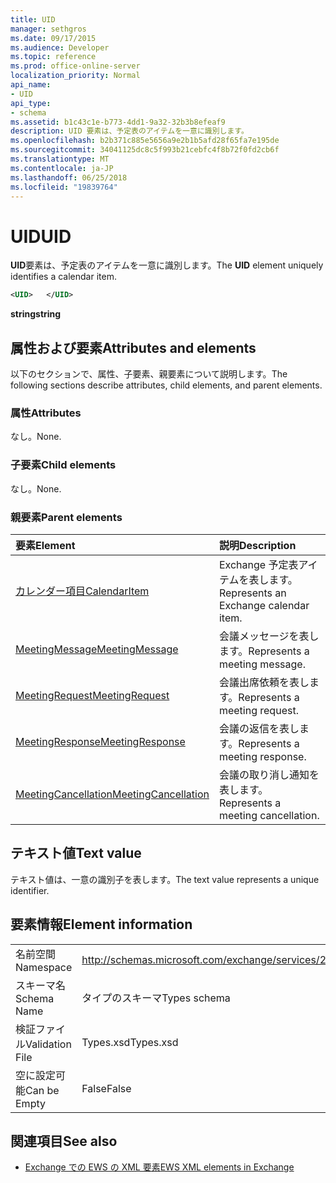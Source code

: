 ```yaml
---
title: UID
manager: sethgros
ms.date: 09/17/2015
ms.audience: Developer
ms.topic: reference
ms.prod: office-online-server
localization_priority: Normal
api_name:
- UID
api_type:
- schema
ms.assetid: b1c43c1e-b773-4dd1-9a32-32b3b8efeaf9
description: UID 要素は、予定表のアイテムを一意に識別します。
ms.openlocfilehash: b2b371c885e5656a9e2b1b5afd28f65fa7e195de
ms.sourcegitcommit: 34041125dc8c5f993b21cebfc4f8b72f0fd2cb6f
ms.translationtype: MT
ms.contentlocale: ja-JP
ms.lasthandoff: 06/25/2018
ms.locfileid: "19839764"
---
```

# <a name="uid"></a><span data-ttu-id="c79c1-103">UID</span><span class="sxs-lookup"><span data-stu-id="c79c1-103">UID</span></span>

<span data-ttu-id="c79c1-104">**UID**要素は、予定表のアイテムを一意に識別します。</span><span class="sxs-lookup"><span data-stu-id="c79c1-104">The **UID** element uniquely identifies a calendar item.</span></span> 
  
```xml
<UID>   </UID>
```

 <span data-ttu-id="c79c1-105">**string**</span><span class="sxs-lookup"><span data-stu-id="c79c1-105">**string**</span></span>
## <a name="attributes-and-elements"></a><span data-ttu-id="c79c1-106">属性および要素</span><span class="sxs-lookup"><span data-stu-id="c79c1-106">Attributes and elements</span></span>

<span data-ttu-id="c79c1-107">以下のセクションで、属性、子要素、親要素について説明します。</span><span class="sxs-lookup"><span data-stu-id="c79c1-107">The following sections describe attributes, child elements, and parent elements.</span></span>
  
### <a name="attributes"></a><span data-ttu-id="c79c1-108">属性</span><span class="sxs-lookup"><span data-stu-id="c79c1-108">Attributes</span></span>

<span data-ttu-id="c79c1-109">なし。</span><span class="sxs-lookup"><span data-stu-id="c79c1-109">None.</span></span>
  
### <a name="child-elements"></a><span data-ttu-id="c79c1-110">子要素</span><span class="sxs-lookup"><span data-stu-id="c79c1-110">Child elements</span></span>

<span data-ttu-id="c79c1-111">なし。</span><span class="sxs-lookup"><span data-stu-id="c79c1-111">None.</span></span>
  
### <a name="parent-elements"></a><span data-ttu-id="c79c1-112">親要素</span><span class="sxs-lookup"><span data-stu-id="c79c1-112">Parent elements</span></span>

|<span data-ttu-id="c79c1-113">**要素**</span><span class="sxs-lookup"><span data-stu-id="c79c1-113">**Element**</span></span>|<span data-ttu-id="c79c1-114">**説明**</span><span class="sxs-lookup"><span data-stu-id="c79c1-114">**Description**</span></span>|
|:-----|:-----|
|[<span data-ttu-id="c79c1-115">カレンダー項目</span><span class="sxs-lookup"><span data-stu-id="c79c1-115">CalendarItem</span></span>](calendaritem.md) <br/> |<span data-ttu-id="c79c1-116">Exchange 予定表アイテムを表します。</span><span class="sxs-lookup"><span data-stu-id="c79c1-116">Represents an Exchange calendar item.</span></span>  <br/> |
|[<span data-ttu-id="c79c1-117">MeetingMessage</span><span class="sxs-lookup"><span data-stu-id="c79c1-117">MeetingMessage</span></span>](meetingmessage.md) <br/> |<span data-ttu-id="c79c1-118">会議メッセージを表します。</span><span class="sxs-lookup"><span data-stu-id="c79c1-118">Represents a meeting message.</span></span>  <br/> |
|[<span data-ttu-id="c79c1-119">MeetingRequest</span><span class="sxs-lookup"><span data-stu-id="c79c1-119">MeetingRequest</span></span>](meetingrequest.md) <br/> |<span data-ttu-id="c79c1-120">会議出席依頼を表します。</span><span class="sxs-lookup"><span data-stu-id="c79c1-120">Represents a meeting request.</span></span>  <br/> |
|[<span data-ttu-id="c79c1-121">MeetingResponse</span><span class="sxs-lookup"><span data-stu-id="c79c1-121">MeetingResponse</span></span>](meetingresponse.md) <br/> |<span data-ttu-id="c79c1-122">会議の返信を表します。</span><span class="sxs-lookup"><span data-stu-id="c79c1-122">Represents a meeting response.</span></span>  <br/> |
|[<span data-ttu-id="c79c1-123">MeetingCancellation</span><span class="sxs-lookup"><span data-stu-id="c79c1-123">MeetingCancellation</span></span>](meetingcancellation.md) <br/> |<span data-ttu-id="c79c1-124">会議の取り消し通知を表します。</span><span class="sxs-lookup"><span data-stu-id="c79c1-124">Represents a meeting cancellation.</span></span>  <br/> |
   
## <a name="text-value"></a><span data-ttu-id="c79c1-125">テキスト値</span><span class="sxs-lookup"><span data-stu-id="c79c1-125">Text value</span></span>

<span data-ttu-id="c79c1-126">テキスト値は、一意の識別子を表します。</span><span class="sxs-lookup"><span data-stu-id="c79c1-126">The text value represents a unique identifier.</span></span>
  
## <a name="element-information"></a><span data-ttu-id="c79c1-127">要素情報</span><span class="sxs-lookup"><span data-stu-id="c79c1-127">Element information</span></span>

|||
|:-----|:-----|
|<span data-ttu-id="c79c1-128">名前空間</span><span class="sxs-lookup"><span data-stu-id="c79c1-128">Namespace</span></span>  <br/> |http://schemas.microsoft.com/exchange/services/2006/types  <br/> |
|<span data-ttu-id="c79c1-129">スキーマ名</span><span class="sxs-lookup"><span data-stu-id="c79c1-129">Schema Name</span></span>  <br/> |<span data-ttu-id="c79c1-130">タイプのスキーマ</span><span class="sxs-lookup"><span data-stu-id="c79c1-130">Types schema</span></span>  <br/> |
|<span data-ttu-id="c79c1-131">検証ファイル</span><span class="sxs-lookup"><span data-stu-id="c79c1-131">Validation File</span></span>  <br/> |<span data-ttu-id="c79c1-132">Types.xsd</span><span class="sxs-lookup"><span data-stu-id="c79c1-132">Types.xsd</span></span>  <br/> |
|<span data-ttu-id="c79c1-133">空に設定可能</span><span class="sxs-lookup"><span data-stu-id="c79c1-133">Can be Empty</span></span>  <br/> |<span data-ttu-id="c79c1-134">False</span><span class="sxs-lookup"><span data-stu-id="c79c1-134">False</span></span>  <br/> |
   
## <a name="see-also"></a><span data-ttu-id="c79c1-135">関連項目</span><span class="sxs-lookup"><span data-stu-id="c79c1-135">See also</span></span>



- [<span data-ttu-id="c79c1-136">Exchange での EWS の XML 要素</span><span class="sxs-lookup"><span data-stu-id="c79c1-136">EWS XML elements in Exchange</span></span>](ews-xml-elements-in-exchange.md)

